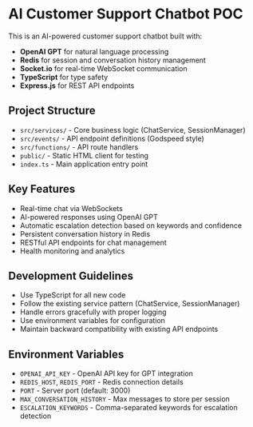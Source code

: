 <!-- Use this file to provide workspace-specific custom instructions to Copilot. For more details, visit https://code.visualstudio.com/docs/copilot/copilot-customization#_use-a-githubcopilotinstructionsmd-file -->

# AI Customer Support Chatbot POC

This is an AI-powered customer support chatbot built with:
- **OpenAI GPT** for natural language processing
- **Redis** for session and conversation history management
- **Socket.io** for real-time WebSocket communication
- **TypeScript** for type safety
- **Express.js** for REST API endpoints

## Project Structure

- `src/services/` - Core business logic (ChatService, SessionManager)
- `src/events/` - API endpoint definitions (Godspeed style)
- `src/functions/` - API route handlers
- `public/` - Static HTML client for testing
- `index.ts` - Main application entry point

## Key Features

- Real-time chat via WebSockets
- AI-powered responses using OpenAI GPT
- Automatic escalation detection based on keywords and confidence
- Persistent conversation history in Redis
- RESTful API endpoints for chat management
- Health monitoring and analytics

## Development Guidelines

- Use TypeScript for all new code
- Follow the existing service pattern (ChatService, SessionManager)
- Handle errors gracefully with proper logging
- Use environment variables for configuration
- Maintain backward compatibility with existing API endpoints

## Environment Variables

- `OPENAI_API_KEY` - OpenAI API key for GPT integration
- `REDIS_HOST`, `REDIS_PORT` - Redis connection details
- `PORT` - Server port (default: 3000)
- `MAX_CONVERSATION_HISTORY` - Max messages to store per session
- `ESCALATION_KEYWORDS` - Comma-separated keywords for escalation detection
